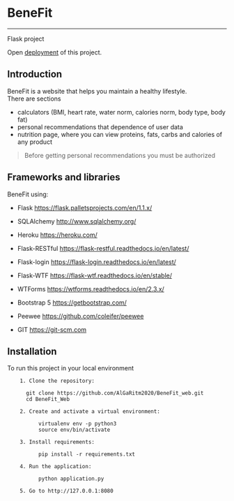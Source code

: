 # BeneFit
_____
Flask project

Open [deployment](https://benefit2021.herokuapp.com) of this project.


Introduction
------------
BeneFit is a website that helps you maintain a healthy lifestyle.<br>
There are sections
- calculators (BMI, heart rate, water norm, calories norm, body type, body fat)
- personal recommendations that dependence of user data
- nutrition page, where you can view proteins, fats, carbs and calories of any product

> Before getting personal recommendations you must be authorized

Frameworks and libraries
-----------
BeneFit using:
- Flask <https://flask.palletsprojects.com/en/1.1.x/>

- SQLAlchemy <http://www.sqlalchemy.org/>

- Heroku <https://heroku.com/>

- Flask-RESTful <https://flask-restful.readthedocs.io/en/latest/>

- Flask-login <https://flask-login.readthedocs.io/en/latest/>

- Flask-WTF <https://flask-wtf.readthedocs.io/en/stable/>

- WTForms <https://wtforms.readthedocs.io/en/2.3.x/>

- Bootstrap 5 <https://getbootstrap.com/>

- Peewee <https://github.com/coleifer/peewee>

- GIT <https://git-scm.com>

Installation
-----------
To run this project in your local environment


``` terminal
    1. Clone the repository:
    
      git clone https://github.com/AlGaRitm2020/BeneFit_web.git
      cd BeneFit_Web

    2. Create and activate a virtual environment:
    
          virtualenv env -p python3
          source env/bin/activate
    
    3. Install requirements:
    
          pip install -r requirements.txt
    
    4. Run the application:
    
          python application.py
    
    5. Go to http://127.0.0.1:8080
```


